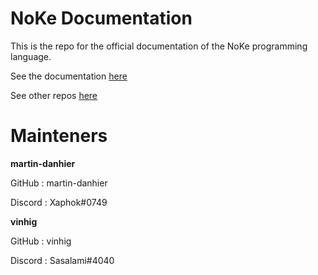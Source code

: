 # NoKe Documentation

This is the repo for the official documentation of the NoKe programming language.

See the documentation [here](https://noke-language.github.io/Documentation)

See other repos [here](https://github.com/NoKe-Language)

# Mainteners
**martin-danhier**

GitHub : martin-danhier

Discord : Xaphok#0749

**vinhig**

GitHub : vinhig

Discord : Sasalami#4040
